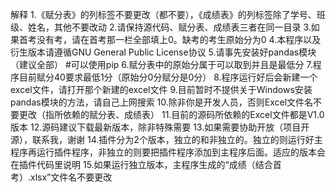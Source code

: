 解释
1.《赋分表》的列标签不要更改（都不要），《成绩表》的列标签除了学号、班级、姓名，其他不要改动
2.请保持源代码、赋分表、成绩表三者在同一目录
3.如果首考没有考，请在首考那一栏全部填上0。缺考的考生原始分为0
4.本程序以及衍生版本请遵循GNU General Public License协议
5.请事先安装好pandas模块（建议全部）
#可以使用pip
6.赋分表中的原始分属于可以取到并且是最低分
7.程序目前赋分40要求最低1分（原始分0分赋分是0分）
8.程序运行好后会新建一个excel文件，请打开那个新建的excel文件
9.目前暂时不提供关于Windows安装pandas模块的方法，请自己上网搜索
10.除非你是开发人员，否则Excel文件名不要更改（指所依赖的赋分表、成绩表）
11.目前的源码所依赖的Excel文件都是V1.0版本
12.源码建议下载最新版本，除非特殊需要
13.如果需要协助开放（项目开源），联系我，谢谢
14.插件分为2个版本，独立的和非独立的。独立的则运行好主程序再运行插件程序，非独立的则要把插件程序添加到主程序后面。适应的版本会在插件代码里说明
15.如果运行独立版本，主程序生成的“成绩（结合首考）.xlsx”文件名不要更改
